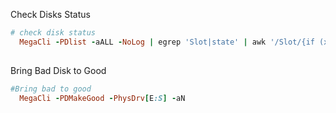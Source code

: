 
Check Disks Status

~~~ ruby
# check disk status
  MegaCli -PDlist -aALL -NoLog | egrep 'Slot|state' | awk '/Slot/{if (x)print x;x="";}{x=(!x)?$0:x" -"$0;}END{print x;}' | sed 's/Firmware state://g'
  
~~~

Bring Bad Disk to Good

~~~ ruby
#Bring bad to good
  MegaCli -PDMakeGood -PhysDrv[E:S] -aN
~~~
